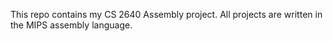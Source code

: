This repo contains my CS 2640 Assembly project. All projects are written in the MIPS assembly language. 
